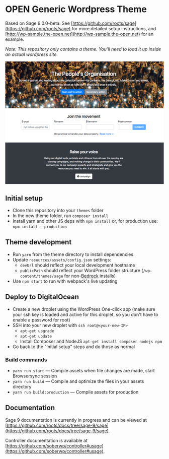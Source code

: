 # OPEN Generic Wordpress Theme

Based on Sage 9.0.0-beta. See [https://github.com/roots/sage](https://github.com/roots/sage) for more detailed setup instructions, and [http://wp-sample.the-open.net](http://wp-sample.the-open.net) for an example.

*Note: This repository only contains a theme. You'll need to load it up inside an actual wordpress site.*

![Preview](./resources/screenshot.png)

## Initial setup

* Clone this repository into your `themes` folder
* In the new theme folder, run `composer install`
* Install yarn and other JS deps with `npm install` or, for production use: `npm install --production`

## Theme development

* Run `yarn` from the theme directory to install dependencies
* Update `resources/assets/config.json` settings:
  * `devUrl` should reflect your local development hostname
  * `publicPath` should reflect your WordPress folder structure (`/wp-content/themes/sage` for non-[Bedrock](https://roots.io/bedrock/) installs)
* Use `npm start` to run with webpack's live updating

## Deploy to DigitalOcean

* Create a new droplet using the WordPress One-click app (make sure your ssh key is loaded and active for this droplet, so you don't have to enable a password for root)
* SSH into your new droplet with `ssh root@<your-new-IP>`
  * `apt-get upgrade`
  * `apt-get update`
  * Install Composer and NodeJS `apt-get install composer nodejs npm`
* Go back to the "Initial setup" steps and do those as normal

### Build commands

* `yarn run start` — Compile assets when file changes are made, start Browsersync session
* `yarn run build` — Compile and optimize the files in your assets directory
* `yarn run build:production` — Compile assets for production

## Documentation

Sage 9 documentation is currently in progress and can be viewed at [https://github.com/roots/docs/tree/sage-9/sage](https://github.com/roots/docs/tree/sage-9/sage).

Controller documentation is available at [https://github.com/soberwp/controller#usage](https://github.com/soberwp/controller#usage).
